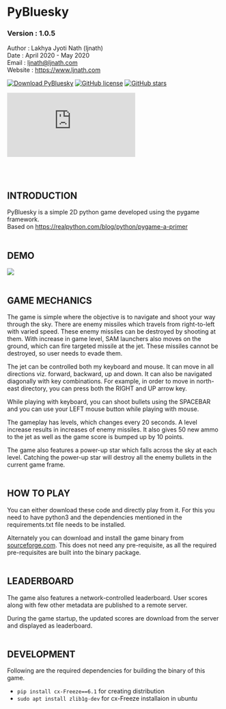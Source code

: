 # PyBluesky
### Version : 1.0.5


Author : Lakhya Jyoti Nath (ljnath)<br>
Date : April 2020 - May 2020<br>
Email : ljnath@ljnath.com<br>
Website : https://www.ljnath.com


[![Download PyBluesky](https://img.shields.io/sourceforge/dt/ljnath.svg)](https://sourceforge.net/projects/ljnath/files/latest/download)
[![GitHub license](https://img.shields.io/github/license/ljnath/PyBluesky)](https://github.com/ljnath/PyBluesky/blob/master/LICENSE)
[![GitHub stars](https://img.shields.io/github/stars/ljnath/PyBluesky)](https://github.com/ljnath/PyBluesky/stargazers)

[![Download PyBluesky](https://sourceforge.net/sflogo.php?type=13&group_id=3215162)](https://sourceforge.net/p/ljnath/)  

</br>
</br>

## INTRODUCTION
PyBluesky is a simple 2D python game developed using the pygame framework.</br>
Based on https://realpython.com/blog/python/pygame-a-primer
</br></br>

## DEMO
<img src="demo.gif" aligh="center"/>
<br><br>

## GAME MECHANICS
The game is simple where the objective is to navigate and shoot your way through the sky.
There are enemy missiles which travels from right-to-left with varied speed. These enemy missiles can be destroyed by shooting at them. With increase in game level, SAM launchers also moves on the ground, which can fire targeted missile at the jet. These missiles cannot be destroyed, so user needs to evade them.

The jet can be controlled both my keyboard and mouse. It can move in all directions viz. forward, backward, up and down. It can also be navigated diagonally with key combinations.
For example, in order to move in north-east directory, you can press both the RIGHT and UP arrow key.

While playing with keyboard, you can shoot bullets using the SPACEBAR and you can use your LEFT mouse button while playing with mouse.<br>

The gameplay has levels, which changes every 20 seconds. A level increase results in increases of enemy missiles.
It also gives 50 new ammo to the jet as well as the game score is bumped up by 10 points.

The game also features a power-up star which falls across the sky at each level.
Catching the power-up star will destroy all the enemy bullets in the current game frame.
</br></br>

## HOW TO PLAY
You can either download these code and directly play from it. For this you need to have python3 and the dependencies  mentioned in the requirements.txt file needs to be installed.

Alternately you can download and install the game binary from [sourceforge.com](https://sourceforge.net/p/ljnath/). This does not need any pre-requisite, as all the required pre-requisites are built into the binary package.
</br></br>

## LEADERBOARD
The game also features a network-controlled leaderboard. User scores along with few other metadata are published to a remote server.

During the game startup, the updated scores are download from the server and displayed as leaderboard.
</br></br>

## DEVELOPMENT

Following are the required dependencies for building the binary of this game.

- `pip install cx-Freeze==6.1` for creating distribution
- `sudo apt install zlib1g-dev`  for cx-Freeze installaion in ubuntu
</br></br>

